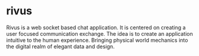 # rivus
Rivus is a web socket based chat application.
It is centered on creating a user focused communication exchange.
The idea is to create an application intuitive to the human experience.
Bringing physical world mechanics into the digital realm of elegant data and design.
